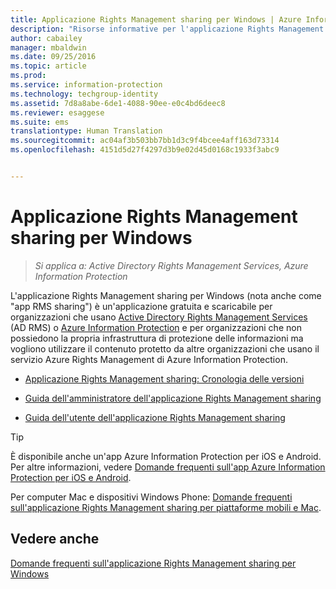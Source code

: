 ```yaml
---
title: Applicazione Rights Management sharing per Windows | Azure Information Protection
description: "Risorse informative per l'applicazione Rights Management sharing per Windows. Questa è un'applicazione gratuita e scaricabile per organizzazioni che usano Active Directory Rights Management Services (AD RMS) o Azure Information Protection e per organizzazioni che non possiedono la propria infrastruttura di protezione delle informazioni ma vogliono utilizzare il contenuto protetto da altre organizzazioni che usano Azure Information Protection."
author: cabailey
manager: mbaldwin
ms.date: 09/25/2016
ms.topic: article
ms.prod: 
ms.service: information-protection
ms.technology: techgroup-identity
ms.assetid: 7d8a8abe-6de1-4088-90ee-e0c4bd6deec8
ms.reviewer: esaggese
ms.suite: ems
translationtype: Human Translation
ms.sourcegitcommit: ac04af3b503bb7bb1d3c9f4bcee4aff163d73314
ms.openlocfilehash: 4151d5d27f4297d3b9e02d45d0168c1933f3abc9


---
```


# Applicazione Rights Management sharing per Windows

>*Si applica a: Active Directory Rights Management Services, Azure Information Protection*

L'applicazione Rights Management sharing per Windows (nota anche come "app RMS sharing") è un'applicazione gratuita e scaricabile per organizzazioni che usano [Active Directory Rights Management Services](https://technet.microsoft.com/library/cc772403.aspx) (AD RMS) o [Azure Information Protection](../understand-explore/what-is-information-protection.md) e per organizzazioni che non possiedono la propria infrastruttura di protezione delle informazioni ma vogliono utilizzare il contenuto protetto da altre organizzazioni che usano il servizio Azure Rights Management di Azure Information Protection.

-   [Applicazione Rights Management sharing: Cronologia delle versioni](sharing-app-version-release-history.md)

-   [Guida dell'amministratore dell'applicazione Rights Management sharing](sharing-app-admin-guide.md)

-   [Guida dell'utente dell'applicazione Rights Management sharing](sharing-app-user-guide.md)

> [!TIP]
> È disponibile anche un'app Azure Information Protection per iOS e Android. Per altre informazioni, vedere [Domande frequenti sull'app Azure Information Protection per iOS e Android](mobile-app-faq.md ).
> 
> Per computer Mac e dispositivi Windows Phone: [Domande frequenti sull'applicazione Rights Management sharing per piattaforme mobili e Mac](http://technet.microsoft.com/dn451248).

## Vedere anche
[Domande frequenti sull'applicazione Rights Management sharing per Windows](http://technet.microsoft.com/dn467883)




<!--HONumber=Sep16_HO4-->



